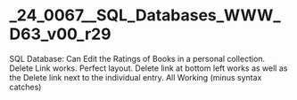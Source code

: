 # _24_0067__SQL_Databases_WWW_D63_v00_r29
SQL Database: Can Edit the Ratings of Books in a personal collection. Delete Link works. Perfect layout. Delete link at bottom left works as well as the Delete link next to the individual entry. All Working (minus syntax catches)
